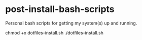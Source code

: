 # post-install-bash-scripts
Personal bash scripts for getting my system(s) up and running.


chmod +x dotfiles-install.sh
./dotfiles-install.sh
